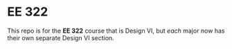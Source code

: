 # EE 322 #
This repo is for the **EE 322** course that is Design VI, but *each* major now has their own separate Design VI section. 
